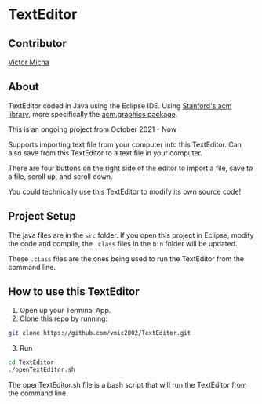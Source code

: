 # TextEditor

## Contributor
[Victor Micha](https://github.com/vmic2002)

## About
TextEditor coded in Java using the Eclipse IDE. Using [Stanford's acm library](https://cs.stanford.edu/people/eroberts/jtf/), more specifically the [acm.graphics package](https://cs.stanford.edu/people/eroberts/jtf/rationale/GraphicsPackage.html).

This is an ongoing project from October 2021 - Now

Supports importing text file from your computer into this TextEditor. Can also save from this TextEditor to a text file in your computer.

There are four buttons on the right side of the editor to import a file, save to a file, scroll up, and scroll down.

You could technically use this TextEditor to modify its own source code!

## Project Setup
The java files are in the `src` folder. If you open this project in Eclipse, modify the code and compile, the `.class` files in the `bin` folder will be updated.

These `.class` files are the ones being used to run the TextEditor from the command line.

## How to use this TextEditor
1. Open up your Terminal App.
2. Clone this repo by running:
```bash
git clone https://github.com/vmic2002/TextEditor.git
```
3. Run
```bash
cd TextEditor
./openTextEditor.sh
```
The openTextEditor.sh file is a bash script that will run the TextEditor from the command line.
